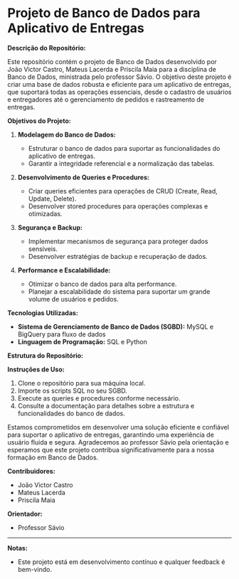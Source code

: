 # Projeto de Banco de Dados para Aplicativo de Entregas

**Descrição do Repositório:**

Este repositório contém o projeto de Banco de Dados desenvolvido por João Victor Castro, Mateus Lacerda e Priscila Maia para a disciplina de Banco de Dados, ministrada pelo professor Sávio. O objetivo deste projeto é criar uma base de dados robusta e eficiente para um aplicativo de entregas, que suportará todas as operações essenciais, desde o cadastro de usuários e entregadores até o gerenciamento de pedidos e rastreamento de entregas.

**Objetivos do Projeto:**
1. **Modelagem do Banco de Dados:**
   - Estruturar o banco de dados para suportar as funcionalidades do aplicativo de entregas.
   - Garantir a integridade referencial e a normalização das tabelas.

2. **Desenvolvimento de Queries e Procedures:**
   - Criar queries eficientes para operações de CRUD (Create, Read, Update, Delete).
   - Desenvolver stored procedures para operações complexas e otimizadas.

3. **Segurança e Backup:**
   - Implementar mecanismos de segurança para proteger dados sensíveis.
   - Desenvolver estratégias de backup e recuperação de dados.

4. **Performance e Escalabilidade:**
   - Otimizar o banco de dados para alta performance.
   - Planejar a escalabilidade do sistema para suportar um grande volume de usuários e pedidos.

**Tecnologias Utilizadas:**
- **Sistema de Gerenciamento de Banco de Dados (SGBD):** MySQL e BigQuery para fluxo de dados
- **Linguagem de Programação:** SQL e Python

**Estrutura do Repositório:**


**Instruções de Uso:**
1. Clone o repositório para sua máquina local.
2. Importe os scripts SQL no seu SGBD.
3. Execute as queries e procedures conforme necessário.
4. Consulte a documentação para detalhes sobre a estrutura e funcionalidades do banco de dados.

Estamos comprometidos em desenvolver uma solução eficiente e confiável para suportar o aplicativo de entregas, garantindo uma experiência de usuário fluida e segura. Agradecemos ao professor Sávio pela orientação e esperamos que este projeto contribua significativamente para a nossa formação em Banco de Dados.

**Contribuidores:**
- João Victor Castro
- Mateus Lacerda
- Priscila Maia

**Orientador:**
- Professor Sávio

---

**Notas:**
- Este projeto está em desenvolvimento contínuo e qualquer feedback é bem-vindo.
